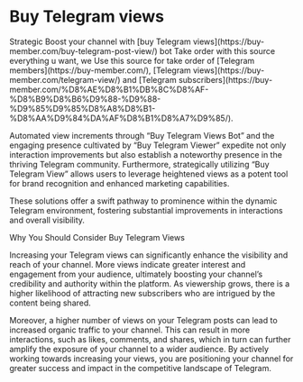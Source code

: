 <h1>Buy Telegram views</h1>
Strategic Boost your channel with [buy Telegram views](https://buy-member.com/buy-telegram-post-view/) bot
Take order with this source everything u want, we Use this source for take order of [Telegram members](https://buy-member.com/), [Telegram views](https://buy-member.com/telegram-view/) and [Telegram subscribers](https://buy-member.com/%D8%AE%D8%B1%DB%8C%D8%AF-%D8%B9%D8%B6%D9%88-%D9%88-%D9%85%D9%85%D8%A8%D8%B1-%D8%AA%D9%84%DA%AF%D8%B1%D8%A7%D9%85/).

Automated view increments through “Buy Telegram Views Bot” and the engaging presence cultivated by “Buy Telegram Viewer” expedite not only interaction improvements but also establish a noteworthy presence in the thriving Telegram community.
Furthermore, strategically utilizing “Buy Telegram View” allows users to leverage heightened views as a potent tool for brand recognition and enhanced marketing capabilities.

These solutions offer a swift pathway to prominence within the dynamic Telegram environment, fostering substantial improvements in interactions and overall visibility.

Why You Should Consider Buy Telegram Views

Increasing your Telegram views can significantly enhance the visibility and reach of your channel. 
More views indicate greater interest and engagement from your audience, ultimately boosting your channel’s credibility and authority within the platform. 
As viewership grows, there is a higher likelihood of attracting new subscribers who are intrigued by the content being shared.

Moreover, a higher number of views on your Telegram posts can lead to increased organic traffic to your channel. 
This can result in more interactions, such as likes, comments, and shares, which in turn can further amplify the exposure of your channel to a wider audience.
By actively working towards increasing your views, you are positioning your channel for greater success and impact in the competitive landscape of Telegram.
